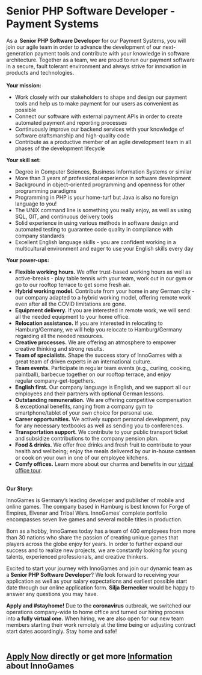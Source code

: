 <h1>Senior PHP Software Developer - Payment Systems</h1>
<p>As a<strong><span>&nbsp;&nbsp;</span>Senior PHP Software Developer </strong>for our Payment Systems, you will join our agile team in order to advance the development of our next-generation payment tools and contribute with your knowledge in software architecture. Together as a team, we are proud to run our payment software in a secure, fault tolerant environment and always strive for innovation in products and technologies.<strong><br /> </strong><br /> <strong>Your mission:</strong></p><ul><li>Work closely with our stakeholders to shape and design our payment tools and help us to make payment for our users as convenient as possible</li><li>Connect our software with external payment APIs in order to create automated payment and reporting processes</li><li>Continuously improve our backend services with your knowledge of software craftsmanship and high-quality code</li><li>Contribute as a productive member of an agile development team in all phases of the development lifecycle</li></ul><div><strong>Your skill set:</strong></div><ul><li>Degree in Computer Sciences, Business Information Systems or similar</li><li>More than 3 years of professional experience in software development</li><li>Background in object-oriented programming and openness for other programming paradigms</li><li>Programming in PHP is your home-turf but Java is also no foreign language to you!</li><li>The UNIX command line is something you really enjoy, as well as using SQL, GIT, and continuous delivery tools</li><li>Solid experience in using various methods in software design and automated testing to guarantee code quality in compliance with company standards</li><li>Excellent&nbsp;English language skills -<span><span>&nbsp;y</span></span><span><span><span>ou are confident working in a multicultural environment</span><span><span>&nbsp;</span>and eager to use your English skills every day</span></span></span></li></ul><p><strong>Your power-ups:</strong></p><ul><li><strong>Flexible working hours.</strong>&nbsp;We offer&nbsp;trust-based working hours as well as active-breaks -&nbsp;play table tennis with your team, work out in our gym or go to our rooftop terrace to get some fresh air.</li><li><strong>Hybrid working model.</strong>&nbsp;Contribute from your home in any German city - our company adapted to a hybrid working model, offering remote work even after all the COVID limitations are gone.</li><li><strong>Equipment delivery.</strong>&nbsp;If you are interested in remote work, we will send all the needed equipment to your home office.</li><li><strong>Relocation assistance.</strong>&nbsp;If you are interested in relocating to Hamburg/Germany, we will help you relocate to Hamburg/Germany regarding all the needed resources.</li><li><strong>Creative processes.</strong>&nbsp;We are offering an atmosphere to empower creative thinking and strong results.</li><li><strong>Team of specialists.</strong>&nbsp;Shape the success story of InnoGames with a great team of driven experts in an international culture.</li><li><strong>Team events.</strong>&nbsp;Participate in regular team events (e.g., curling, cooking, paintball), barbecue together on our rooftop terrace, and enjoy regular&nbsp;company-get-togethers.</li><li><strong>English first.</strong>&nbsp;Our company language is English,&nbsp;and&nbsp;we support all our employees and their partners with optional German&nbsp;lessons.</li><li><strong>Outstanding remuneration.</strong>&nbsp;We are offering competitive compensation &amp; exceptional benefits, ranging from a company gym to smartphone/tablet of your own choice for personal use.</li><li><strong>Career opportunities.</strong>&nbsp;We actively support personal development, pay for any necessary textbooks as well as sending you to conferences.</li><li><strong>Transportation support.</strong>&nbsp;We contribute to your public transport ticket and subsidize contributions to the company pension plan.</li><li><strong>Food &amp; drinks.</strong>&nbsp;We offer free drinks and fresh fruit to contribute to your health and wellbeing; enjoy the meals delivered by our in-house canteen or cook on your own in one of our employee kitchens.</li><li><strong>Comfy offices.</strong>&nbsp;Learn more about our charms and benefits in our&nbsp;<a href="https://www.youtube.com/watch?v=yZR6GlDxRag&amp;feature=youtu.be" rel="nofollow">virtual office tour</a>.</li></ul><p><strong><br />Our Story:</strong></p><p><span>InnoGames is Germany&rsquo;s leading developer and publisher of mobile and online games. The company based in Hamburg is best known for Forge of Empires, Elvenar and Tribal Wars. InnoGames&rsquo; complete portfolio encompasses seven live games and several mobile titles in production.</span></p><p><span>Born as a hobby, InnoGames today has a team of 400 employees from more than 30 nations who share the passion of creating unique games that players across the globe enjoy for years. In order to further expand our success and to realize new projects, we are constantly looking for young talents, experienced professionals, and creative thinkers.</span></p><p>Excited to start your journey with InnoGames and join our dynamic team as a<strong>&nbsp;Senior PHP Software Developer</strong>? We look forward to receiving your application as well as your salary expectations and earliest possible start date through our online application form. <strong>Silja Bernecker&nbsp;</strong>would be happy to answer any questions you may have.</p><p><strong>Apply and #stayhome!</strong>&nbsp;Due to the&nbsp;<strong>coronavirus</strong>&nbsp;outbreak, we switched our operations company-wide to home office and turned our hiring process into&nbsp;<strong>a fully virtual one.</strong>&nbsp;When hiring, we are also open for our new team members starting their work remotely at the time being or adjusting contract start dates accordingly. Stay home and safe!<br /><br /><strong></strong></p>

<h2><a href="https://jobs.jobvite.com/careers/innogames/job/o143efw6/apply?__jvst=Job+Board&__jvsd=github_jobs_repo">Apply Now</a> directly or get more <a href="https://www.innogames.com/career/detail/job/senior-php-software-developer-payment-systems/?s=github_jobs_repo">Information</a> about InnoGames</h2>